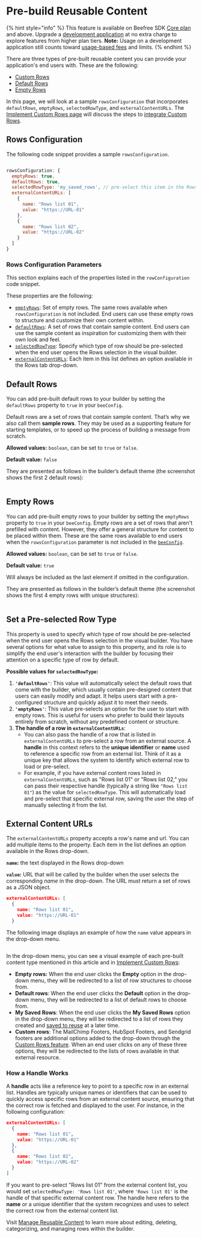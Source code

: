 # Pre-build Reusable Content

{% hint style="info" %}
This feature is available on Beefree SDK [Core plan](https://dam.beefree.io/pluginpricing) and above. Upgrade a [development application](../../../../getting-started/readme/development-applications.md) at no extra charge to explore features from higher plan tiers. **Note:** Usage on a development application still counts toward [usage-based fees](https://devportal.beefree.io/hc/en-us/articles/4403095825042-Usage-based-fees) and limits.
{% endhint %}

There are three types of pre-built reusable content you can provide your application's end users with. These are the following:

* [Custom Rows](implement-custom-rows.md)
* [Default Rows](./#default-rows)
* [Empty Rows](./#empty-rows)

In this page, we will look at a sample `rowsConfiguration` that incorporates `defaultRows`, `emptyRows`, `selectedRowType`, and `externalContentURLs`. The [Implement Custom Rows page](implement-custom-rows.md) will discuss the steps to [integrate Custom Rows](implement-custom-rows.md).

## Rows Configuration <a href="#rows-configuration" id="rows-configuration"></a>

The following code snippet provides a sample `rowsConfiguration`.

```javascript

rowsConfiguration: {
  emptyRows: true,
  defaultRows: true,
  selectedRowType: 'my_saved_rows', // pre-select this item in the Rows select
  externalContentURLs: [
    {
      name: "Rows list 01",
      value: "https://URL-01"
    },
    {
      name: "Rows list 02",
      value: "https://URL-02"
    }
  ]
}
```

### **Rows Configuration Parameters** <a href="#rows-configuration-parameters" id="rows-configuration-parameters"></a>

This section explains each of the properties listed in the `rowConfiguration` code snippet.

These properties are the following:

* [`emptyRows`](https://docs.beefree.io/beefree-sdk/rows/custom-rows/how-it-works#emptyrows): Set of empty rows. The same rows available when `rowsConfiguration` is not included. End users can use these empty rows to structure and customize their own content within.
* [`defaultRows`](https://docs.beefree.io/beefree-sdk/rows/custom-rows/how-it-works#defaultrows): A set of rows that contain sample content. End users can use the sample content as inspiration for customizing them with their own look and feel.
* [`selectedRowType`](https://docs.beefree.io/beefree-sdk/rows/custom-rows/how-it-works#selectedrowtype): Specify which type of row should be pre-selected when the end user opens the Rows selection in the visual builder.
* [`externalContentURLs`](https://docs.beefree.io/beefree-sdk/rows/custom-rows/how-it-works#externalcontenturls): Each item in this list defines an option available in the Rows tab drop-down.

## Default Rows

You can add pre-built default rows to your builder by setting the `defaultRows` property to `true` in your `beeConfig`.&#x20;

Default rows are a set of rows that contain sample content. That’s why we also call them **sample rows**. They may be used as a supporting feature for starting templates, or to speed up the process of building a message from scratch.

**Allowed values:** `boolean`, can be set to `true` or `false`.

**Default value:** `false`

They are presented as follows in the builder’s default theme (the screenshot shows the first 2 default rows):

<figure><img src="../../../../.gitbook/assets/CleanShot 2024-12-04 at 20.48.17.png" alt=""><figcaption></figcaption></figure>

## Empty Rows

You can add pre-built empty rows to your builder by setting the `emptyRows` property to `true` in your `beeConfig`. Empty rows are a set of rows that aren't prefilled with content. However, they offer a general structure for content to be placed within them. These are the same rows available to end users when the `rowsConfiguration` parameter is not included in the [`beeConfig`](../../../../getting-started/readme/installation/configuration-parameters/).

**Allowed values:** `boolean`, can be set to `true` or `false`.

**Default value:** `true`

Will always be included as the last element if omitted in the configuration.

They are presented as follows in the builder’s default theme (the screenshot shows the first 4 empty rows with unique structures):

<figure><img src="../../../../.gitbook/assets/CleanShot 2024-12-04 at 20.48.44.png" alt=""><figcaption></figcaption></figure>

## Set a Pre-selected Row Type <a href="#selectedrowtype" id="selectedrowtype"></a>

This property is used to specify which type of row should be pre-selected when the end user opens the Rows selection in the visual builder. You have several options for what value to assign to this property, and its role is to simplify the end user's interaction with the builder by focusing their attention on a specific type of row by default.

**Possible values for `selectedRowType`:**

1. **`'defaultRows'`**: This value will automatically select the default rows that come with the builder, which usually contain pre-designed content that users can easily modify and adapt. It helps users start with a pre-configured structure and quickly adjust it to meet their needs.
2. **`'emptyRows'`**: This value pre-selects an option for the user to start with empty rows. This is useful for users who prefer to build their layouts entirely from scratch, without any predefined content or structure.
3. **The handle of a row in `externalContentURLs`**:
   * You can also pass the handle of a row that is listed in `externalContentURLs` to pre-select a row from an external source. A **handle** in this context refers to the **unique identifier** or **name** used to reference a specific row from an external list. Think of it as a unique key that allows the system to identify which external row to load or pre-select.
   * For example, if you have external content rows listed in `externalContentURLs`, such as "Rows list 01" or "Rows list 02," you can pass their respective handle (typically a string like `"Rows list 01"`) as the value for `selectedRowType`. This will automatically load and pre-select that specific external row, saving the user the step of manually selecting it from the list.

## **External Content URLs** <a href="#externalcontenturls" id="externalcontenturls"></a>

The `externalContentURLs` property accepts a row's name and url. You can add multiple items to the property. Each item in the list defines an option available in the Rows drop-down.&#x20;

**`name`:** the text displayed in the Rows drop-down

**`value`:** URL that will be called by the builder when the user selects the corresponding _name_ in the drop-down. The URL must return a set of rows as a JSON object.

```json
externalContentURLs: [
  {
    name: "Rows list 01",
    value: "https://URL-01"
  }
```

The following image displays an example of how the `name` value appears in the drop-down menu.

<figure><img src="../../../../.gitbook/assets/CleanShot 2024-12-04 at 20.49.05.png" alt=""><figcaption></figcaption></figure>

In the drop-down menu, you can see a visual example of each pre-built content type mentioned in this article and in [Implement Custom Rows](implement-custom-rows.md):

* **Empty rows:** When the end user clicks the **Empty** option in the drop-down menu, they will be redirected to a list of row structures to choose from.&#x20;
* **Default rows**: When the end user clicks the **Default** option in the drop-down menu, they will be redirected to a list of default rows to choose from.&#x20;
* **My Saved** **Rows**: When the end user clicks the **My Saved Rows** option in the drop-down menu, they will be redirected to a list of rows they created and [saved to reuse](../save/) at a later time.&#x20;
* **Custom rows**: The MailChimp Footers, HubSpot Footers, and Sendgrid footers are additional options added to the drop-down through the [Custom Rows feature](implement-custom-rows.md). When an end user clicks on any of these three options, they will be redirected to the lists of rows available in that external resource.

### **How a Handle Works**

A **handle** acts like a reference key to point to a specific row in an external list. Handles are typically unique names or identifiers that can be used to quickly access specific rows from an external content source, ensuring that the correct row is fetched and displayed to the user. For instance, in the following configuration:

```json
externalContentURLs: [
  {
    name: "Rows list 01",
    value: "https://URL-01"
  },
  {
    name: "Rows list 02",
    value: "https://URL-02"
  }
]
```

If you want to pre-select "Rows list 01" from the external content list, you would set `selectedRowType: 'Rows list 01'`, where `'Rows list 01'` is the handle of that specific external content row. The handle here refers to the **name** or a unique identifier that the system recognizes and uses to select the correct row from the external content list.

Visit [Manage Reusable Content](../../manage.md) to learn more about editing, deleting, categorizing, and managing rows within the builder.
